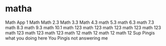 # matha
Math App 1
Math
Math 2.3
Math 3.3
Math 4.3
math 5.3
math 6.3
math 7.3
math 8.3
math 9.3
math 10.1
math 123
math 123
math 123
math 123
math 123
math 123
math 123
math 123
math 12
math 12
math 12
math 12
Sup Pingis what you doing here
You Pingis not answering me 
